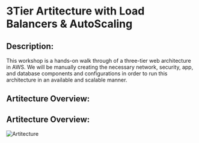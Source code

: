 # 3Tier Artitecture with Load Balancers & AutoScaling

## Description: 
This workshop is a hands-on walk through of a three-tier web architecture in AWS. We will be manually creating the necessary network, security, app, and database components and configurations in order to run this architecture in an available and scalable manner.

## Artitecture Overview:
## Artitecture Overview:
![Artitecture](./images/3-Tier%20Arti%20Flowchart.png)
